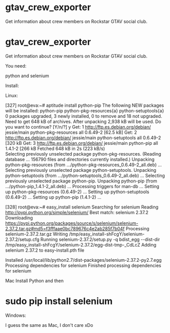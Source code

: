 gtav_crew_exporter
==================

Get information about crew members on Rockstar GTAV social club.

gtav_crew_exporter
==================

Get information about crew members on Rockstar GTAV social club.

You need: 

python and selenium


Install:

Linux:

[327] root@eva:~# aptitude install python-pip
The following NEW packages will be installed:
  python-pip python-pkg-resources{a} python-setuptools{a}
0 packages upgraded, 3 newly installed, 0 to remove and 18 not upgraded.
Need to get 648 kB of archives. After unpacking 2,938 kB will be used.
Do you want to continue? [Y/n/?] y
Get: 1 http://ftp.es.debian.org/debian/ jessie/main python-pkg-resources all 0.6.49-2 [62.5 kB]
Get: 2 http://ftp.es.debian.org/debian/ jessie/main python-setuptools all 0.6.49-2 [320 kB
Get: 3 http://ftp.es.debian.org/debian/ jessie/main python-pip all 1.4.1-2 [266 kB
Fetched 648 kB in 2s (223 kB/s)       
Selecting previously unselected package python-pkg-resources.
(Reading database ... 156790 files and directories currently installed.)
Unpacking python-pkg-resources (from .../python-pkg-resources_0.6.49-2_all.deb) ...
Selecting previously unselected package python-setuptools.
Unpacking python-setuptools (from .../python-setuptools_0.6.49-2_all.deb) ...
Selecting previously unselected package python-pip.
Unpacking python-pip (from .../python-pip_1.4.1-2_all.deb) ...
Processing triggers for man-db ...
Setting up python-pkg-resources (0.6.49-2) ...
Setting up python-setuptools (0.6.49-2) ...
Setting up python-pip (1.4.1-2) ...
                                        
[328] root@eva:~# easy_install selenium
Searching for selenium
Reading http://pypi.python.org/simple/selenium/
Best match: selenium 2.37.2
Downloading https://pypi.python.org/packages/source/s/selenium/selenium-2.37.2.tar.gz#md5=f3fffaae0bc789676c4e2ab285f7b04f
Processing selenium-2.37.2.tar.gz
Writing /tmp/easy_install-shFcgY/selenium-2.37.2/setup.cfg
Running selenium-2.37.2/setup.py -q bdist_egg --dist-dir /tmp/easy_install-shFcgY/selenium-2.37.2/egg-dist-tmp-_CdLcZ
Adding selenium 2.37.2 to easy-install.pth file

Installed /usr/local/lib/python2.7/dist-packages/selenium-2.37.2-py2.7.egg
Processing dependencies for selenium
Finished processing dependencies for selenium


Mac
Install Python and then

# sudo pip install selenium

Windows:

I guess the same as Mac, I don't care xDo
